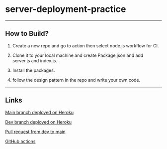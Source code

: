 # server-deployment-practice

---

## How to Build?

1. Create a new repo and go to action then select node.js workflow for CI.

2. Clone it to your local machine and create Package.json and add server.js and index.js.

3. Install the packages.

4. follow the design pattern in the repo and write your own code.

---

## Links

[Main branch deployed on Heroku](https://amr-server-deploy-prod.herokuapp.com/)

[Dev branch deployed on Heroku](https://amr-server-deploy-dev.herokuapp.com/)

[Pull request from dev to main](https://github.com/amr88nzzal/server-deployment-practice/pull/1)

[GitHub actions](https://github.com/amr88nzzal/server-deployment-practice/actions)
